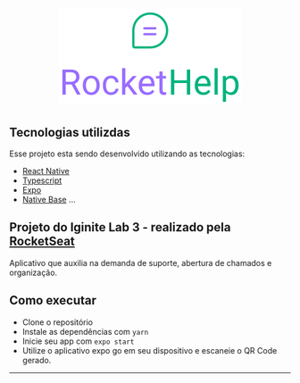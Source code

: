 <h1 align="center">
  <img alt="Rocket Help App" title="Rocket Help App" src="src/assets/logo_primary.svg" />
</h1>


## Tecnologias utilizdas

Esse projeto esta sendo desenvolvido utilizando as tecnologias:

- [React Native](https://reactnative.dev/)
- [Typescript](https://www.typescriptlang.org/)
- [Expo](https://expo.io/)
- [Native Base](https://nativebase.io/)
...

## Projeto do Iginite Lab 3 - realizado pela [RocketSeat](https://www.rocketseat.com.br/)

Aplicativo que auxilia na demanda de suporte, abertura de chamados e organização.


## Como executar

- Clone o repositório
- Instale as dependências com `yarn`
- Inicie seu app com `expo start`
- Utilize o aplicativo expo go em seu dispositivo e escaneie o QR Code gerado.

---
